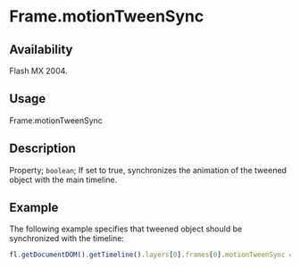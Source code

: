 # Frame.motionTweenSync

## Availability

Flash MX 2004.

## Usage

Frame.motionTweenSync

## Description

Property; `boolean`; If set to true, synchronizes the animation of the tweened object with the main timeline.

## Example

The following example specifies that tweened object should be synchronized with the timeline:

```javascript
fl.getDocumentDOM().getTimeline().layers[0].frames[0].motionTweenSync = true;
```
